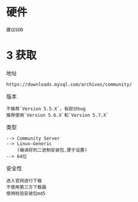 


# 硬件

    建议SDD 



# 3 获取 

地址

    https://downloads.mysql.com/archives/community/

版本
    
    不推荐`Version 5.5.X`，有部分bug
    推荐使用`Version 5.6.X`和`Version 5.7.X`

类型

    --> Community Server 
    --> Linux-Generic 
        (编译好的二进制安装包,便于设置)
    --> 64位
    

安全性
    
    进入官网进行下载
    不使用第三方下载器
    使用校验安装包md5





